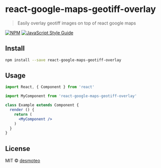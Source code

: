 # react-google-maps-geotiff-overlay

> Easily overlay geotiff images on top of react google maps 

[![NPM](https://img.shields.io/npm/v/react-google-maps-geotiff-overlay.svg)](https://www.npmjs.com/package/react-google-maps-geotiff-overlay) [![JavaScript Style Guide](https://img.shields.io/badge/code_style-standard-brightgreen.svg)](https://standardjs.com)

## Install

```bash
npm install --save react-google-maps-geotiff-overlay
```

## Usage

```jsx
import React, { Component } from 'react'

import MyComponent from 'react-google-maps-geotiff-overlay'

class Example extends Component {
  render () {
    return (
      <MyComponent />
    )
  }
}
```

## License

MIT © [desmoteo](https://github.com/desmoteo)
